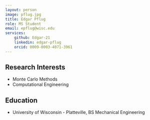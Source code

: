 ```yaml
---
layout: person
image: pflug.jpg
title: Edgar Pflug
role: MS Student
email: epflug@wisc.edu
services:
    github: Edgar-21
    linkedin: edgar-pflug
    orcid: 0009-0003-4071-3961
---
```


## Research Interests
* Monte Carlo Methods
* Computational Engineering

## Education
* University of Wisconsin - Platteville,  BS Mechanical Engineering
